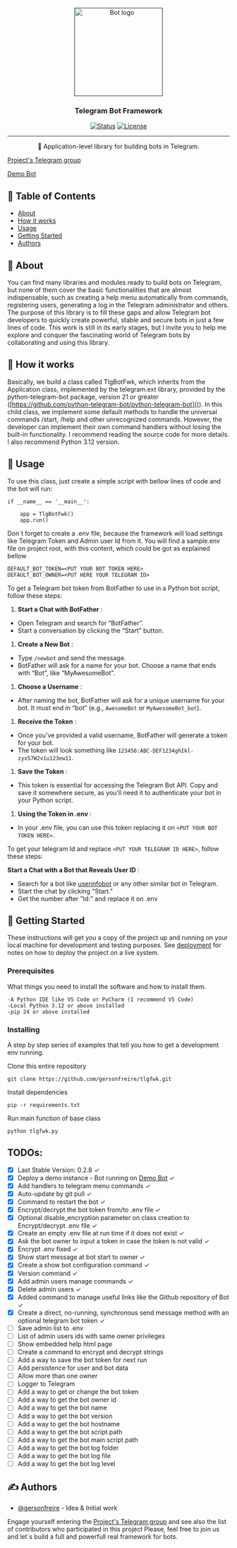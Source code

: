 <p align="center">
  <a href="" rel="noopener">
 <img width=200px height=200px src="https://i.imgur.com/FxL5qM0.jpg" alt="Bot logo"></a>
</p>

<h3 align="center">Telegram Bot Framework</h3>

<div align="center">

[![Status](https://img.shields.io/badge/status-active-success.svg)]()
[![License](https://img.shields.io/badge/license-MIT-blue.svg)](/LICENSE)

</div>

---

<p align="center"> 🤖 Application-level library for building bots in Telegram.
    <br> 
</p>

[Project&#39;s Telegram group](https://t.me/TlgBotFwk)

[Demo Bot](https://t.me/TecVitoriaBot)

## 📝 Table of Contents

- [About](#about)
- [How it works](#working)
- [Usage](#usage)
- [Getting Started](#getting_started)
- [Authors](#authors)

## 🧐 About

You can find many libraries and modules ready to build bots on Telegram, but none of them cover the basic functionalities that are almost indispensable, such as creating a help menu automatically from commands, registering users, generating a log in the Telegram administrator and others. The purpose of this library is to fill these gaps and allow Telegram bot developers to quickly create powerful, stable and secure bots in just a few lines of code. This work is still in its early stages, but I invite you to help me explore and conquer the fascinating world of Telegram bots by collaborating and using this library.

## 💭 How it works

Basically, we build a class called TlgBotFwk, which inherits from the Application class, implemented by the telegram.ext library, provided by the python-telegram-bot package, version 21 or greater ([https://github.com/python-telegram-bot/python-telegram-bot]()). In this child class, we implement some default methods to handle the universal commands /start, /help and other unrecognized commands. However, the developer can implement their own command handlers without losing the built-in functionality. I recommend reading the source code for more details. I also recommend Python 3.12 version.

## 🎈 Usage

To use this class, just create a simple script with bellow lines of code and the bot will run:

```
if __name__ == '__main__':
  
    app = TlgBotFwk()  
    app.run()
```

Don´t forget to create a .env file, because the framework will load settings like Telegram Token and Admin user Id from it. You will find a sample.env file on project root, with this content, which could be got as explained bellow

```
DEFAULT_BOT_TOKEN=<PUT YOUR BOT TOKEN HERE> 
DEFAULT_BOT_OWNER=<PUT HERE YOUR TELEGRAM ID> 
```

To get a Telegram bot token from BotFather to use in a Python bot script, follow these steps:

1. **Start a Chat with BotFather** :

* Open Telegram and search for “BotFather”.
* Start a conversation by clicking the “Start” button.

1. **Create a New Bot** :

* Type `/newbot` and send the message.
* BotFather will ask for a name for your bot. Choose a name that ends with “Bot”, like “MyAwesomeBot”.

1. **Choose a Username** :

* After naming the bot, BotFather will ask for a unique username for your bot. It must end in “bot” (e.g., `AwesomeBot` or `MyAwesomeBot_bot`).

1. **Receive the Token** :

* Once you’ve provided a valid username, BotFather will generate a token for your bot.
* The token will look something like `123456:ABC-DEF1234ghIkl-zyx57W2v1u123ew11`.

1. **Save the Token** :

* This token is essential for accessing the Telegram Bot API. Copy and save it somewhere secure, as you’ll need it to authenticate your bot in your Python script.

1. **Using the Token in .env** :

* In your .env file, you can use this token replacing it on `<PUT YOUR BOT TOKEN HERE>`.

To get your telegram Id and replace `<PUT YOUR TELEGRAM ID HERE>`, follow these steps:

 **Start a Chat with a Bot that Reveals User ID** :

* Search for a bot like [userinfobot](https://t.me/userinfobot) or any other similar bot in Telegram.
* Start the chat by clicking "Start."
* Get the number after "Id:" and replace it on .env

## 🏁 Getting Started

These instructions will get you a copy of the project up and running on your local machine for development and testing purposes. See [deployment](#deployment) for notes on how to deploy the project on a live system.

### Prerequisites

What things you need to install the software and how to install them.

```
-A Python IDE like VS Code or PyCharm (I recommend VS Code)
-Local Python 3.12 or above installed
-pip 24 or above installed
```

### Installing

A step by step series of examples that tell you how to get a development env running.

Clone this entire repository

```
git clone https://github.com/gersonfreire/tlgfwk.git
```

Install dependencies

```
pip -r requirements.txt
```

Run main function of base class

```
python tlgfwk.py
```

## TODOs:

* [X] Last Stable Version: 0.2.8 *✓*
* [X] Deploy a demo instance - Bot running on [Demo Bot](https://t.me/TecVitoriaBot) ✓
* [X] Add handlers to telegram menu commands ✓
* [X] Auto-update by git pull ✓
* [X] Command to restart the bot ✓
* [X] Encrypt/decrypt the bot token from/to .env file ✓
* [X] Optional disable_encryption parameter on class creation to Encrypt/decrypt .env file ✓
* [X] Create an empty .env file at run time if it does not exist ✓
* [X] Ask the bot owner to input a token in case the token is not valid ✓
* [X] Encrypt .env fixed ✓
* [X] Show start message at bot start to owner ✓
* [X] Create a show bot configuration command ✓
* [X] Version command ✓
* [X] Add admin users manage commands ✓
* [X] Delete admin users ✓
* [X] Added command to manage useful links like the Github repository of Bot ✓
* [X] Create a direct, no-running, synchronous send message method with an optional telegram bot token ✓
* [ ] Save admin list to .env
* [ ] List of admin users ids with same owner privileges
* [ ] Show embedded help html page
* [ ] Create a command to encrypt and decrypt strings
* [ ] Add a way to save the bot token for next run
* [ ] Add persistence for user and bot data
* [ ] Allow more than one owner
* [ ] Logger to Telegram
* [ ] Add a way to get or change the bot token
* [ ] Add a way to get the bot owner id
* [ ] Add a way to get the bot name
* [ ] Add a way to get the bot version
* [ ] Add a way to get the bot hostname
* [ ] Add a way to get the bot script path
* [ ] Add a way to get the bot main script path
* [ ] Add a way to get the bot log folder
* [ ] Add a way to get the bot log file
* [ ] Add a way to get the bot log level

## ✍️ Authors

- [@gersonfreire](https://github.com/kylelobo) - Idea & Initial work

Engage yourself entering the  [Project&#39;s Telegram group](https://t.me/TlgBotFwk) and see also the list of contributors who participated in this project
Please, feel free to join us and let´s build a full and powerfull real framework for bots.

